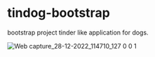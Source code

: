 # tindog-bootstrap
bootstrap project tinder like application for dogs.

![Web capture_28-12-2022_114710_127 0 0 1](https://user-images.githubusercontent.com/78687135/209767660-9671cd61-ecce-438b-ba6d-8016e780d0cc.jpeg)

